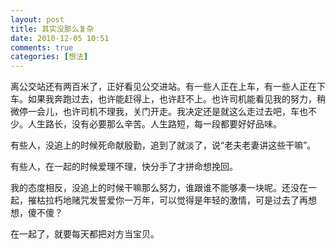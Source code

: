 ```yaml
---
layout: post
title: 其实没那么复杂
date: 2010-12-05 10:51
comments: true
categories: [想法]
---
```


离公交站还有两百米了，正好看见公交进站。有一些人正在上车，有一些人正在下车。如果我奔跑过去，也许能赶得上，也许赶不上。也许司机能看见我的努力，稍微停一会儿，也许司机不理我，关门开走。我决定还是就这么走过去吧，车也不少。人生路长，没有必要那么辛苦。人生路短，每一段都要好好品味。

有些人，没追上的时候死命献殷勤，追到了就淡了，说“老夫老妻讲这些干嘛”。

有些人，在一起的时候爱理不理，快分手了才拼命想挽回。

我的态度相反，没追上的时候干嘛那么努力，谁跟谁不能够凑一块呢。还没在一起，摧枯拉朽地赌咒发誓爱你一万年，可以觉得是年轻的激情，可是过去了再想想，傻不傻？

在一起了，就要每天都把对方当宝贝。

